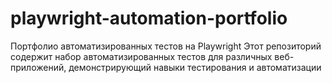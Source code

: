 # playwright-automation-portfolio
Портфолио автоматизированных тестов на Playwright
Этот репозиторий содержит набор автоматизированных тестов для различных веб-приложений, демонстрирующий навыки тестирования и автоматизации
